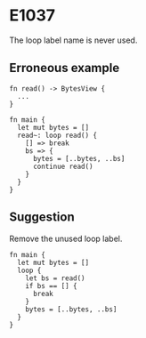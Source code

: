 # E1037

The loop label name is never used.

## Erroneous example

```moonbit
fn read() -> BytesView {
  ...
}

fn main {
  let mut bytes = []
  read~: loop read() {
    [] => break
    bs => {
      bytes = [..bytes, ..bs]
      continue read()
    }
  }
}
```

## Suggestion

Remove the unused loop label.

```moonbit
fn main {
  let mut bytes = []
  loop {
    let bs = read()
    if bs == [] {
      break
    }
    bytes = [..bytes, ..bs]
  }
}
```

